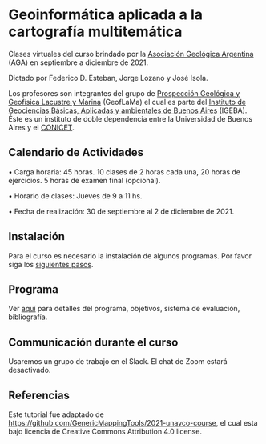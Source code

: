 # Geoinformática aplicada a la cartografía multitemática

Clases virtuales del curso brindado por la [Asociación Geológica Argentina](https://geologica.org.ar/) (AGA) en septiembre a diciembre de 2021.

Dictado por Federico D. Esteban, Jorge Lozano y José Isola.

Los profesores son integrantes del grupo de [Prospección Geológica y Geofísica Lacustre y Marina](https://www.geoflama.ar/) (GeofLaMa) el cual es parte del [Instituto de Geociencias Básicas, Aplicadas y ambientales de Buenos Aires](http://igeba.gl.fcen.uba.ar/) (IGEBA). Éste es un instituto de doble dependencia entre la Universidad de Buenos Aires y el [CONICET](https://www.conicet.gov.ar/).


## Calendario de Actividades

• Carga horaria: 45 horas. 10 clases de 2 horas cada una, 20 horas de ejercicios. 5 horas de examen final (opcional).

• Horario de clases: Jueves de 9 a 11 hs. 

• Fecha de realización: 30 de septiembre al 2 de diciembre de 2021.


## Instalación

Para el curso es necesario la instalación de algunos programas. Por favor siga los [siguientes pasos](https://github.com/Esteban82/AGA-Geoinformatica-2021/blob/main/Instalacion.MD).

## Programa

Ver [aquí](https://github.com/Esteban82/AGA-Geoinformatica-2021/blob/main/Programa.md) para detalles del programa, objetivos, sistema de evaluación, bibliografía.


## Communicación durante el curso

Usaremos un grupo de trabajo en el Slack. El chat de Zoom estará desactivado.

## Referencias

Este tutorial fue adaptado de https://github.com/GenericMappingTools/2021-unavco-course, el cual esta bajo licencia de Creative Commons Attribution 4.0 license.




